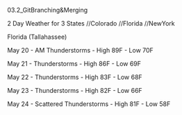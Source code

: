 03.2_GitBranching&Merging

2 Day Weather for 3 States
//Colorado
//Florida
//NewYork

Florida (Tallahassee)

May 20 - AM Thunderstorms - High 89F - Low 70F

May 21 - Thunderstorms - High 86F - Low 69F

May 22 - Thunderstorms - High 83F - Low 68F

May 23 - Thunderstorms - High 82F - Low 66F

May 24 - Scattered Thunderstorms - High 81F - Low 58F

